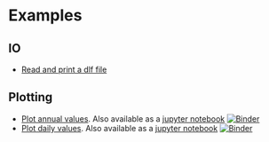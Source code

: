 # Examples

## IO

 * [Read and print a dlf file](io/read_and_print_dlf.py)

## Plotting

 * [Plot annual values](plot/plot_annual_values.py). Also available as a [jupyter notebook](plot/plot_annual_values.ipynb) [![Binder](https://mybinder.org/badge_logo.svg)](https://mybinder.org/v2/gh/daisy-model/daisy-vis/main?labpath=doc%2Fplot%2Fplot_annual_values.ipynb)
 * [Plot daily values](plot/plot_daily_values.py). Also available as a [jupyter notebook](plot/plot_daily_values.ipynb) [![Binder](https://mybinder.org/badge_logo.svg)](https://mybinder.org/v2/gh/daisy-model/daisy-vis/main?labpath=doc%2Fplot%2Fplot_daily_values.ipynb)
